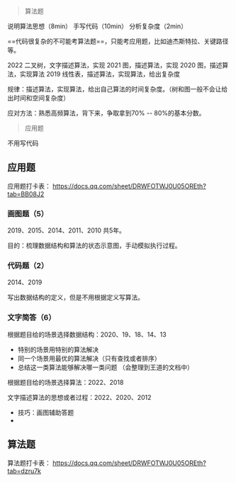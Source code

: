 > 算法题 

说明算法思想（8min）
手写代码（10min）
分析复杂度（2min）

==代码很复杂的不可能考算法题==，只能考应用题，比如迪杰斯特拉、关键路径等。

2022 二叉树，文字描述算法，实现
2021  图，描述算法，实现
2020  图，描述算法，实现算法
2019 线性表，描述算法，实现算法，给出复杂度

规律：描述算法，实现算法，给出自己算法的时间复杂度。（树和图一般不会让给出时间和空间复杂度）

应对方法：熟悉高频算法，背下来，争取拿到70% -- 80%的基本分数。

> 应用题

不用写代码

## 应用题

应用题打卡表： https://docs.qq.com/sheet/DRWFOTWJ0U05OREth?tab=BB08J2


### 画图题（5）

2019、2015、2014、2011、2010 共5年。

目的：梳理数据结构和算法的状态示意图，手动模拟执行过程。

### 代码题（2）

2014、2019

写出数据结构的定义，但是不用根据定义写算法。

### 文字简答（6）

根据题目给的场景选择数据结构：2020、19、18、14、13
- 特别的场景用特别的算法解决
- 同一个场景用最优的算法解决（只有查找或者排序）
- 总结这一类算法能够解决哪一类问题 （会整理到王道的文档中）

根据题目给的场景选择算法：2022、2018

文字描述算法的思想或者过程：2022、2020、2012
- 技巧：画图辅助答题
- 


## 算法题




算法题打卡表： https://docs.qq.com/sheet/DRWFOTWJ0U05OREth?tab=dzru7k

